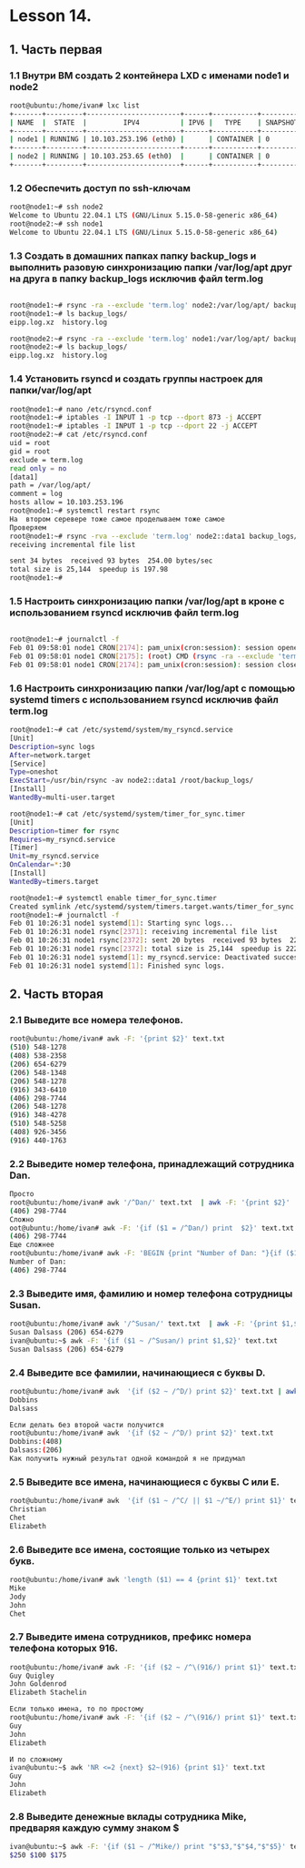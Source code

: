 # Lesson 14.

## 1. Часть первая

### 1.1 Внутри ВМ создать 2 контейнера LXD с именами node1 и node2

```sh
root@ubuntu:/home/ivan# lxc list
+-------+---------+-----------------------+------+-----------+-----------+
| NAME  |  STATE  |         IPV4          | IPV6 |   TYPE    | SNAPSHOTS |
+-------+---------+-----------------------+------+-----------+-----------+
| node1 | RUNNING | 10.103.253.196 (eth0) |      | CONTAINER | 0         |
+-------+---------+-----------------------+------+-----------+-----------+
| node2 | RUNNING | 10.103.253.65 (eth0)  |      | CONTAINER | 0         |
+-------+---------+-----------------------+------+-----------+-----------+

```
### 1.2 Обеспечить доступ по ssh-ключам

```sh
root@node1:~# ssh node2
Welcome to Ubuntu 22.04.1 LTS (GNU/Linux 5.15.0-58-generic x86_64)
root@node2:~# ssh node1
Welcome to Ubuntu 22.04.1 LTS (GNU/Linux 5.15.0-58-generic x86_64)

```
### 1.3 Создать в домашних папках папку backup_logs и выполнить разовую синхронизацию папки /var/log/apt друг на друга в папку backup_logs исключив файл term.log

```sh

root@node1:~# rsync -ra --exclude 'term.log' node2:/var/log/apt/ backup_logs/
root@node1:~# ls backup_logs/
eipp.log.xz  history.log

root@node2:~# rsync -ra --exclude 'term.log' node1:/var/log/apt/ backup_logs/
root@node2:~# ls backup_logs/
eipp.log.xz  history.log

```
### 1.4 Установить rsyncd и создать группы настроек для папки/var/log/apt

```sh
root@node1:~# nano /etc/rsyncd.conf
root@node1:~# iptables -I INPUT 1 -p tcp --dport 873 -j ACCEPT
root@node1:~# iptables -I INPUT 1 -p tcp --dport 22 -j ACCEPT
root@node2:~# cat /etc/rsyncd.conf
uid = root
gid = root
exclude = term.log
read only = no
[data1]
path = /var/log/apt/
comment = log
hosts allow = 10.103.253.196
root@node1:~# systemctl restart rsync
На  втором серевере тоже самое проделываем тоже самое
Проверяем
root@node1:~# rsync -rva --exclude 'term.log' node2::data1 backup_logs/
receiving incremental file list

sent 34 bytes  received 93 bytes  254.00 bytes/sec
total size is 25,144  speedup is 197.98
root@node1:~#

```
### 1.5 Настроить синхронизацию папки /var/log/apt в кроне с использованием rsyncd исключив файл term.log

```sh

root@node1:~# journalctl -f
Feb 01 09:58:01 node1 CRON[2174]: pam_unix(cron:session): session opened for user root(uid=0) by (uid=0)
Feb 01 09:58:01 node1 CRON[2175]: (root) CMD (rsync -ra --exclude 'term.log' node2::data1 backup_logs/)
Feb 01 09:58:01 node1 CRON[2174]: pam_unix(cron:session): session closed for user root

```
### 1.6 Настроить синхронизацию папки /var/log/apt c помощью systemd timers с использованием rsyncd исключив файл term.log

```sh
root@node1:~# cat /etc/systemd/system/my_rsyncd.service
[Unit]
Description=sync logs
After=network.target
[Service]
Type=oneshot
ExecStart=/usr/bin/rsync -av node2::data1 /root/backup_logs/
[Install]
WantedBy=multi-user.target

root@node1:~# cat /etc/systemd/system/timer_for_sync.timer
[Unit]
Description=timer for rsync
Requires=my_rsyncd.service
[Timer]
Unit=my_rsyncd.service
OnCalendar=*:30
[Install]
WantedBy=timers.target

root@node1:~# systemctl enable timer_for_sync.timer
Created symlink /etc/systemd/system/timers.target.wants/timer_for_sync.timer → /etc/systemd/system/timer_for_sync.timer.
root@node1:~# journalctl -f
Feb 01 10:26:31 node1 systemd[1]: Starting sync logs...
Feb 01 10:26:31 node1 rsync[2371]: receiving incremental file list
Feb 01 10:26:31 node1 rsync[2372]: sent 20 bytes  received 93 bytes  226.00 bytes/sec
Feb 01 10:26:31 node1 rsync[2372]: total size is 25,144  speedup is 222.51
Feb 01 10:26:31 node1 systemd[1]: my_rsyncd.service: Deactivated successfully.
Feb 01 10:26:31 node1 systemd[1]: Finished sync logs.

```
## 2. Часть вторая

### 2.1 Выведите все номера телефонов.

```sh
root@ubuntu:/home/ivan# awk -F: '{print $2}' text.txt
(510) 548-1278
(408) 538-2358
(206) 654-6279
(206) 548-1348
(206) 548-1278
(916) 343-6410
(406) 298-7744
(206) 548-1278
(916) 348-4278
(510) 548-5258
(408) 926-3456
(916) 440-1763
```
### 2.2 Выведите номер телефона, принадлежащий сотрудника Dan.

```sh
Просто
root@ubuntu:/home/ivan# awk '/^Dan/' text.txt  | awk -F: '{print $2}'
(406) 298-7744
Сложно
oot@ubuntu:/home/ivan# awk -F: '{if ($1 = /^Dan/) print  $2}' text.txt
(406) 298-7744
Еще сложнее
root@ubuntu:/home/ivan# awk -F: 'BEGIN {print "Number of Dan: "}{if ($1 = /^Dan/) print  $2}' text.txt               
Number of Dan:
(406) 298-7744


```
### 2.3 Выведите имя, фамилию и номер телефона сотрудницы Susan.

```sh
root@ubuntu:/home/ivan# awk '/^Susan/' text.txt  | awk -F: '{print $1,$2}'
Susan Dalsass (206) 654-6279
ivan@ubuntu:~$ awk -F: '{if ($1 ~ /^Susan/) print $1,$2}' text.txt
Susan Dalsass (206) 654-6279

```
### 2.4 Выведите все фамилии, начинающиеся с буквы D.

```sh
root@ubuntu:/home/ivan# awk  '{if ($2 ~ /^D/) print $2}' text.txt | awk -F: '{print $1}'
Dobbins
Dalsass

Если делать без второй части получится 
root@ubuntu:/home/ivan# awk  '{if ($2 ~ /^D/) print $2}' text.txt
Dobbins:(408)
Dalsass:(206)
Как получить нужный результат одной командой я не придумал
```
### 2.5 Выведите все имена, начинающиеся с буквы C или E.

```sh
root@ubuntu:/home/ivan# awk  '{if ($1 ~ /^C/ || $1 ~/^E/) print $1}' text.txt
Christian
Chet
Elizabeth

```
### 2.6 Выведите все имена, состоящие только из четырех букв.

```sh
root@ubuntu:/home/ivan# awk 'length ($1) == 4 {print $1}' text.txt
Mike
Jody
John
Chet

```
### 2.7 Выведите имена сотрудников, префикс номера телефона которых 916.

```sh
root@ubuntu:/home/ivan# awk -F: '{if ($2 ~ /^\(916/) print $1}' text.txt
Guy Quigley
John Goldenrod
Elizabeth Stachelin

Если только имена, то по простому
root@ubuntu:/home/ivan# awk -F: '{if ($2 ~ /^\(916/) print $1}' text.txt | awk '{print $1}'
Guy
John
Elizabeth

И по сложному
ivan@ubuntu:~$ awk 'NR <=2 {next} $2~(916) {print $1}' text.txt
Guy
John
Elizabeth

```
### 2.8 Выведите денежные вклады сотрудника Mike, предваряя каждую сумму знаком $

```sh
ivan@ubuntu:~$ awk -F: '{if ($1 ~ /^Mike/) print "$"$3,"$"$4,"$"$5}' text.txt   
$250 $100 $175

```